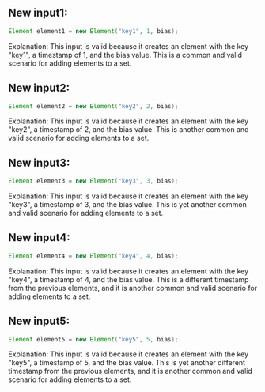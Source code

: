 ## New input1:
```java
Element element1 = new Element("key1", 1, bias);
```
Explanation: This input is valid because it creates an element with the key "key1", a timestamp of 1, and the bias value. This is a common and valid scenario for adding elements to a set.

## New input2:
```java
Element element2 = new Element("key2", 2, bias);
```
Explanation: This input is valid because it creates an element with the key "key2", a timestamp of 2, and the bias value. This is another common and valid scenario for adding elements to a set.

## New input3:
```java
Element element3 = new Element("key3", 3, bias);
```
Explanation: This input is valid because it creates an element with the key "key3", a timestamp of 3, and the bias value. This is yet another common and valid scenario for adding elements to a set.

## New input4:
```java
Element element4 = new Element("key4", 4, bias);
```
Explanation: This input is valid because it creates an element with the key "key4", a timestamp of 4, and the bias value. This is a different timestamp from the previous elements, and it is another common and valid scenario for adding elements to a set.

## New input5:
```java
Element element5 = new Element("key5", 5, bias);
```
Explanation: This input is valid because it creates an element with the key "key5", a timestamp of 5, and the bias value. This is yet another different timestamp from the previous elements, and it is another common and valid scenario for adding elements to a set.
